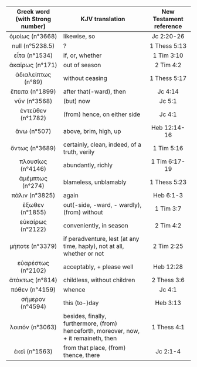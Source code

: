 |Greek word (with Strong number)|KJV translation|New Testament reference|
|:---:|-----|:---:|
ὁμοίως (n°3668)|likewise, so|Jc 2:20-26|
null (n°5238.5)|?|1 Thess 5:13|
εἶτα (n°1534)|if, or, whether|1 Tim 3:10|
ἀκαίρως (n°171)|out of season|2 Tim 4:2|
ἀδιαλείπτως (n°89)|without ceasing|1 Thess 5:17|
ἔπειτα (n°1899)|after that(-ward), then|Jc 4:14|
νῦν (n°3568)|(but) now|Jc 5:1|
ἐντεῦθεν (n°1782)|(from) hence, on either side|Jc 4:1|
ἄνω (n°507)|above, brim, high, up|Heb 12:14-16|
ὄντως (n°3689)|certainly, clean,  indeed, of a truth, verily|1 Tim 5:16|
πλουσίως (n°4146)|abundantly, richly|1 Tim 6:17-19|
ἀμέμπτως (n°274)|blameless, unblamably|1 Thess 5:23|
πάλιν (n°3825)|again|Heb 6:1-3|
ἔξωθεν (n°1855)|out(-side, -ward, - wardly), (from)  without|1 Tim 3:7|
εὐκαίρως (n°2122)|conveniently, in season|2 Tim 4:2|
μήποτε (n°3379)|if  peradventure, lest (at any time, haply), not at all, whether or not|2 Tim 2:25|
εὐαρέστως (n°2102)|acceptably, + please well|Heb 12:28|
ἀτάκτως (n°814)|childless,  without children|2 Thess 3:6|
πόθεν (n°4159)|whence|Jc 4:1|
σήμερον (n°4594)|this  (to-)day|Heb 3:13|
λοιπόν (n°3063)|besides, finally, furthermore, (from) henceforth,  moreover, now, + it remaineth, then|1 Thess 4:1|
ἐκεῖ (n°1563)|from that place, (from) thence, there|Jc 2:1-4|
